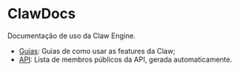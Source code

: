 # ClawDocs
Documentação de uso da Claw Engine.
* [Guias](/Guias): Guias de como usar as features da Claw;
* [API](/API): Lista de membros públicos da API, gerada automaticamente.